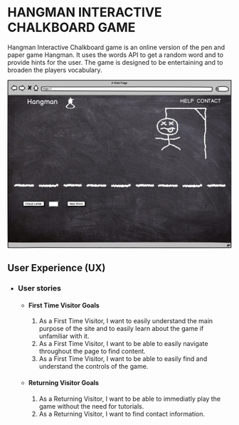 # HANGMAN INTERACTIVE CHALKBOARD GAME

Hangman Interactive Chalkboard game is an online version of the pen and paper game Hangman. It uses the words API to get a random word and to provide hints for the user. The game is designed to be entertaining and to broaden the players vocabulary.

![Responsive Mockup](./assets/media/ci-p-2-hangman.png)

## User Experience (UX)

- ### User stories

  - #### First Time Visitor Goals

    1. As a First Time Visitor, I want to easily understand the main purpose of the site and to easily learn about the game if unfamiliar with it.
    2. As a First Time Visitor, I want to be able to easily navigate throughout the page to find content.
    3. As a First Time Visitor, I want to be able to easily find and understand the controls of the game.

  - #### Returning Visitor Goals

    1. As a Returning Visitor, I want to be able to immediatly play the game without the need for tutorials.
    2. As a Returning Visitor, I want to find contact information.
